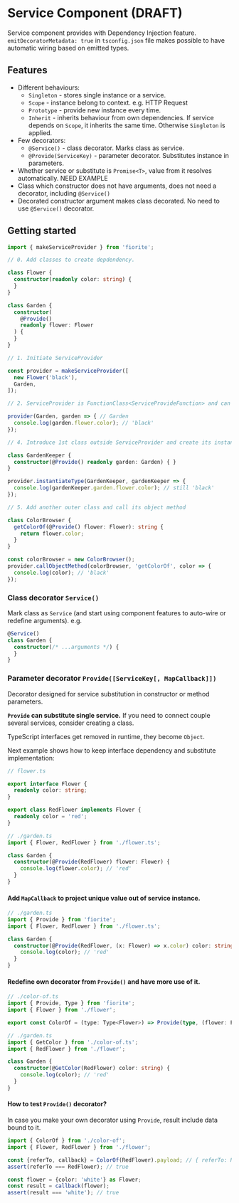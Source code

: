 # Service Component (DRAFT)

Service component provides with Dependency Injection feature. `emitDecoratorMetadata: true` in `tsconfig.json` file makes possible to have automatic wiring based on emitted types.

## Features

- Different behaviours: 
  - `Singleton` - stores single instance or a service.
  - `Scope` - instance belong to context. e.g. HTTP Request 
  - `Prototype` - provide new instance every time.
  - `Inherit` - inherits behaviour from own dependencies. If service depends on `Scope`, it inherits the same time. Otherwise `Singleton` is applied.
- Few decorators:
  - `@Service()` - class decorator. Marks class as service. 
  - `@Provide(ServiceKey)` - parameter decorator. Substitutes instance in parameters.
-  Whether service or substitute is `Promise<T>`, value from it resolves automatically. NEED EXAMPLE
- Class which constructor does not have arguments, does not need a decorator, including `@Service()`
- Decorated constructor argument makes class decorated. No need to use `@Service()` decorator. 

## Getting started

```typescript
import { makeServiceProvider } from 'fiorite';

// 0. Add classes to create depdendency.

class Flower {
  constructor(readonly color: string) {
  }
}

class Garden {
  constructor(
    @Provide()
    readonly flower: Flower
  ) {
  }
}

// 1. Initiate ServiceProvider

const provider = makeServiceProvider([
  new Flower('black'),
  Garden,
]);

// 2. ServiceProvider is FunctionClass<ServiceProvideFunction> and can be invoked.

provider(Garden, garden => { // Garden
  console.log(garden.flower.color); // 'black'
});

// 4. Introduce 1st class outside ServiceProvider and create its instance.

class GardenKeeper {
  constructor(@Provide() readonly garden: Garden) { }
}

provider.instantiateType(GardenKeeper, gardenKeeper => {
  console.log(gardenKeeper.garden.flower.color); // still 'black'
});

// 5. Add another outer class and call its object method

class ColorBrowser {
  getColorOf(@Provide() flower: Flower): string {
    return flower.color;
  }
}

const colorBrowser = new ColorBrowser();
provider.callObjectMethod(colorBrowser, 'getColorOf', color => {
  console.log(color); // 'black'
});

```

### Class decorator `Service()`

Mark class as `Service` (and start using component features to auto-wire or redefine arguments). e.g.

```typescript
@Service()
class Garden {
  constructor(/* ...arguments */) {
  }
}
```

### Parameter decorator `Provide([ServiceKey[, MapCallback]])`

Decorator designed for service substitution in constructor or method parameters.

**`Provide` can substitute single service.** If you need to connect couple several services, consider creating a class.

TypeScript interfaces get removed in runtime, they become `Object`.

Next example shows how to keep interface dependency and substitute implementation:

```typescript
// flower.ts

export interface Flower {
  readonly color: string;
}

export class RedFlower implements Flower {
  readonly color = 'red';
}

// ./garden.ts
import { Flower, RedFlower } from './flower.ts';

class Garden {
  constructor(@Provide(RedFlower) flower: Flower) {
    console.log(flower.color); // 'red'
  }
}
```

#### Add `MapCallback` to project unique value out of service instance.

```typescript
// ./garden.ts
import { Provide } from 'fiorite';
import { Flower, RedFlower } from './flower.ts';

class Garden {
  constructor(@Provide(RedFlower, (x: Flower) => x.color) color: string) {
    console.log(color); // 'red'
  }
}
```

#### Redefine own decorator from `Provide()` and have more use of it.

```typescript
// ./color-of.ts
import { Provide, Type } from 'fiorite';
import { Flower } from './flower';

export const ColorOf = (type: Type<Flower>) => Provide(type, (flower: Flower) => flower.color);

// ./garden.ts
import { GetColor } from './color-of.ts';
import { RedFlower } from './flower';

class Garden {
  constructor(@GetColor(RedFlower) color: string) {
    console.log(color); // 'red'
  }
}

```

#### How to test `Provide()` decorator?

In case you make your own decorator using `Provide`, result include data bound to it.

```typescript
import { ColorOf } from './color-of';
import { Flower, RedFlower } from './flower';

const {referTo, callback} = ColorOf(RedFlower).payload; // { referTo: RedFlower, callback: MapCallback<Flower, string> }
assert(referTo === RedFlower); // true

const flower = {color: 'white'} as Flower;
const result = callback(flower);
assert(result === 'white'); // true
```
